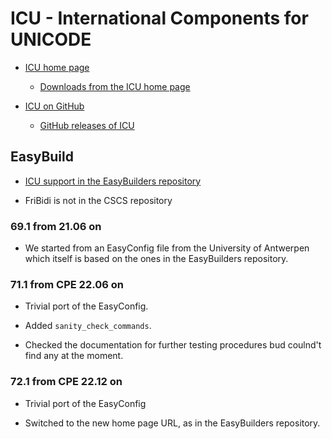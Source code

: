 # ICU - International Components for UNICODE

  * [ICU home page](https://icu.unicode.org/)

      * [Downloads from the ICU home page](https://icu.unicode.org/download)

  * [ICU on GitHub](https://github.com/unicode-org/icu)

      * [GitHub releases of ICU](https://github.com/unicode-org/icu/releases)

## EasyBuild

  * [ICU support in the EasyBuilders repository](https://github.com/easybuilders/easybuild-easyconfigs/tree/develop/easybuild/easyconfigs/i/ICU)

  * FriBidi is not in the CSCS repository

### 69.1 from 21.06 on

  * We started from an EasyConfig file from the University of Antwerpen which
    itself is based on the ones in the EasyBuilders repository.

### 71.1 from CPE 22.06 on

  * Trivial port of the EasyConfig.

  * Added `sanity_check_commands`.

  * Checked the documentation for further testing procedures bud coulnd't find any at the moment.
  
  
### 72.1 from CPE 22.12 on

  * Trivial port of the EasyConfig
  
  * Switched to the new home page URL, as in the EasyBuilders repository.
